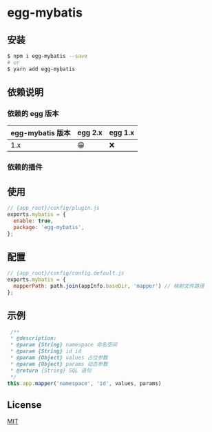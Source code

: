 <!--
 * @Author: 姜彦汐
 * @Date: 2020-12-03 16:42:04
 * @LastEditors: 姜彦汐
 * @LastEditTime: 2020-12-25 10:00:46
 * @Description: 
 * @Contact: jiangyanxi@live.com
 * @FilePath: /egg-mybatis/README.md
-->
# egg-mybatis

## 安装

```bash
$ npm i egg-mybatis --save
# or
$ yarn add egg-mybatis
```

## 依赖说明

### 依赖的 egg 版本

egg-mybatis 版本 | egg 2.x | egg 1.x
--- | --- | ---
1.x | 😁 | ❌

### 依赖的插件

## 使用

```js
// {app_root}/config/plugin.js
exports.mybatis = {
  enable: true,
  package: 'egg-mybatis',
};
```

## 配置

```js
// {app_root}/config/config.default.js
exports.mybatis = {
  mapperPath: path.join(appInfo.baseDir, 'mapper') // 映射文件路径
};
```

## 示例

```js
 /**
 * @description: 
 * @param {String} namespace 命名空间
 * @param {String} id id 
 * @param {Object} values 占位参数
 * @param {Object} params 动态参数
 * @return {String} SQL 语句 
 */
this.app.mapper('namespace', 'id', values, params)
```

## License

[MIT](LICENSE)
